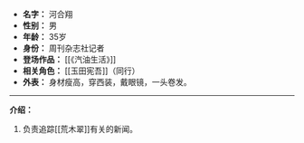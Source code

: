 
- **名字：** 河合翔
- **性别：** 男
- **年龄：** 35岁
- **身份：** 周刊杂志社记者
- **登场作品：** [[《汽油生活》]]
- **相关角色：** [[玉田宪吾]]（同行）
- **外表：** 身材瘦高，穿西装，戴眼镜，一头卷发。

---

**介绍：** 

1. 负责追踪[[荒木翠]]有关的新闻。
